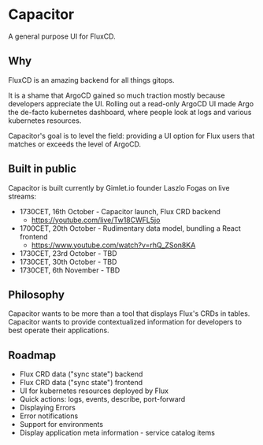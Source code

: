 # Capacitor

A general purpose UI for FluxCD.

## Why

FluxCD is an amazing backend for all things gitops.

It is a shame that ArgoCD gained so much traction mostly because developers appreciate the UI. Rolling out a read-only ArgoCD UI made Argo the de-facto kubernetes dashboard, where people look at logs and various kubernetes resources.

Capacitor's goal is to level the field: providing a UI option for Flux users that matches or exceeds the level of ArgoCD.

## Built in public

Capacitor is built currently by Gimlet.io founder Laszlo Fogas on live streams:

- 1730CET, 16th October - Capacitor launch, Flux CRD backend
    - https://youtube.com/live/Tw18CWFL5jo
- 1700CET, 20th October - Rudimentary data model, bundling a React frontend
    - https://www.youtube.com/watch?v=rhQ_ZSon8KA
- 1730CET, 23rd October - TBD
- 1730CET, 30th October - TBD
- 1730CET, 6th November - TBD

## Philosophy

Capacitor wants to be more than a tool that displays Flux's CRDs in tables. Capacitor wants to provide contextualized information for developers to best operate their applications.

## Roadmap

  - Flux CRD data ("sync state") backend
  - Flux CRD data ("sync state") frontend
  - UI for kubernetes resources deployed by Flux
  - Quick actions: logs, events, describe, port-forward
  - Displaying Errors
  - Error notifications
  - Support for environments
  - Display application meta information - service catalog items
